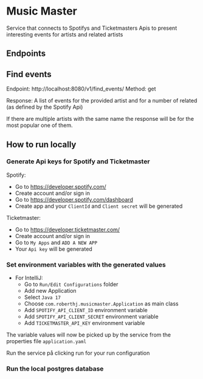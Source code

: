# Music Master

Service that connects to Spotifys and Ticketmasters Apis to present interesting events for artists and related artists

## Endpoints

## Find events
Endpoint: http://localhost:8080/v1/find_events/<artist name>
Method: get

Response: A list of events for the provided artist and for a number of related (as defined by the Spotify Api)

If there are multiple artists with the same name the response will be for the most popular one of them.


## How to run locally

### Generate Api keys for Spotify and Ticketmaster

Spotify: 
 * Go to https://developer.spotify.com/ 
 * Create account and/or sign in
 * Go to https://developer.spotify.com/dashboard
 * Create app and your `ClientId` and `Client secret` will be generated

Ticketmaster: 
 * Go to https://developer.ticketmaster.com/
 * Create account and/or sign in
 * Go to `My Apps` and `ADD A NEW APP`
 * Your `Api key` will be generated


### Set environment variables with the generated values

* For IntelliJ:
    * Go to `Run/Edit Configurations` folder
    * Add new Application
    * Select `Java 17`
    * Choose `com.roberthj.musicmaster.Application` as main class
    * Add `SPOTIFY_API_CLIENT_ID` environment variable 
    * Add `SPOTIFY_API_CLIENT_SECRET` environment variable
    * Add `TICKETMASTER_API_KEY` environment variable 

The variable values will now be picked up by the service from the properties file `application.yaml`

Run the service på clicking run for your run configuration

### Run the local postgres database


